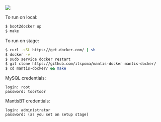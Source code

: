 ![](http://new.tinygrab.com/7020c0e8b0fd99ace270dd880e44ab8619a53dacaf.png)

To run on local:
```bash
$ boot2docker up
$ make
```

To run on stage:
```bash
$ curl -sSL https://get.docker.com/ | sh
$ docker -v
$ sudo service docker restart
$ git clone https://github.com/itspoma/mantis-docker mantis-docker/
$ cd mantis-docker/ && make
```

MySQL credentials:
```
login: root
password: toortoor
```

MantisBT credentials:
```
login: administrator
password: (as you set on setup stage)
```